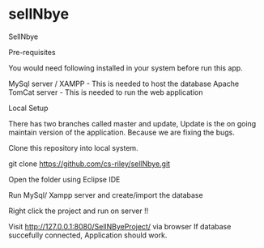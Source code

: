 # sellNbye
SellNbye

Pre-requisites

You would need following installed in your system before run this app.

MySql server / XAMPP - This is needed to host the database
Apache TomCat server - This is needed to run the web application

Local Setup

There has two branches called master and update, Update is the on going maintain version of the application. Because we are fixing the bugs.

Clone this repository into local system.

git clone https://github.com/cs-riley/sellNbye.git

Open the folder using Eclipse IDE

Run MySql/ Xampp server and create/import the database

Right click the project and run on server !!

Visit http://127.0.0.1:8080/SellNByeProject/ via browser If database succefully connected, Application should 
work.